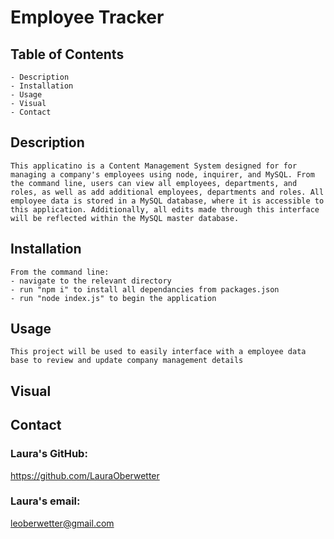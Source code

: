 # Employee Tracker

  ## Table of Contents
    - Description
    - Installation
    - Usage
    - Visual
    - Contact

  ## Description
   ```
  This applicatino is a Content Management System designed for for managing a company's employees using node, inquirer, and MySQL. From the command line, users can view all employees, departments, and roles, as well as add additional employees, departments and roles. All employee data is stored in a MySQL database, where it is accessible to this application. Additionally, all edits made through this interface will be reflected within the MySQL master database.
 ```
  
  ## Installation
  ```
  From the command line:
  - navigate to the relevant directory
  - run "npm i" to install all dependancies from packages.json 
  - run "node index.js" to begin the application
  ```

  ## Usage
   ``` 
  This project will be used to easily interface with a employee data base to review and update company management details
   ```
## Visual
  

  ## Contact
  ### Laura's GitHub:
  https://github.com/LauraOberwetter
  ### Laura's email:
  leoberwetter@gmail.com